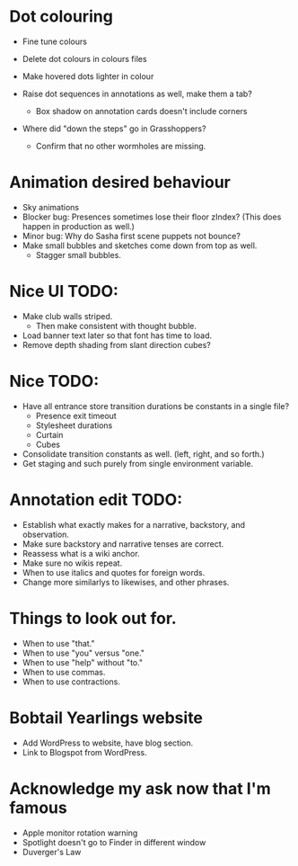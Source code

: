 # Dot colouring
* Fine tune colours
* Delete dot colours in colours files
* Make hovered dots lighter in colour
* Raise dot sequences in annotations as well, make them a tab?
    * Box shadow on annotation cards doesn't include corners

* Where did "down the steps" go in Grasshoppers?
    * Confirm that no other wormholes are missing.

# Animation desired behaviour
* Sky animations
* Blocker bug: Presences sometimes lose their floor zIndex? (This does happen in production as well.)
* Minor bug: Why do Sasha first scene puppets not bounce?
* Make small bubbles and sketches come down from top as well.
    * Stagger small bubbles.

# Nice UI TODO:
* Make club walls striped.
    * Then make consistent with thought bubble.
* Load banner text later so that font has time to load.
* Remove depth shading from slant direction cubes?

# Nice TODO:
* Have all entrance store transition durations be constants in a single file?
    * Presence exit timeout
    * Stylesheet durations
    * Curtain
    * Cubes
* Consolidate transition constants as well. (left, right, and so forth.)
* Get staging and such purely from single environment variable.

# Annotation edit TODO:
* Establish what exactly makes for a narrative, backstory, and observation.
* Make sure backstory and narrative tenses are correct.
* Reassess what is a wiki anchor.
* Make sure no wikis repeat.
* When to use italics and quotes for foreign words.
* Change more similarlys to likewises, and other phrases.

# Things to look out for.
* When to use "that."
* When to use "you" versus "one."
* When to use "help" without "to."
* When to use commas.
* When to use contractions.

# Bobtail Yearlings website
* Add WordPress to website, have blog section.
* Link to Blogspot from WordPress.

# Acknowledge my ask now that I'm famous
* Apple monitor rotation warning
* Spotlight doesn't go to Finder in different window
* Duverger's Law
